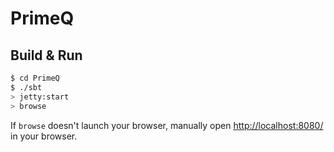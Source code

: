 # PrimeQ #

## Build & Run ##

```sh
$ cd PrimeQ
$ ./sbt
> jetty:start
> browse
```

If `browse` doesn't launch your browser, manually open [http://localhost:8080/](http://localhost:8080/) in your browser.
